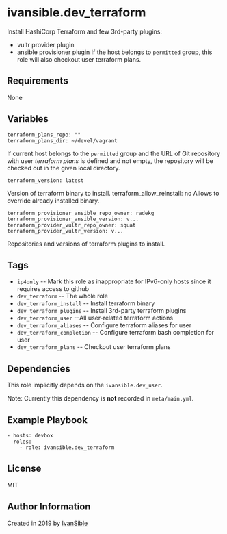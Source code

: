 # ivansible.dev_terraform

Install HashiCorp Terraform and few 3rd-party plugins:
- vultr provider plugin
- ansible provisioner plugin
If the host belongs to `permitted` group, this role will also checkout
user terraform plans.


## Requirements

None


## Variables

    terraform_plans_repo: ""
    terraform_plans_dir: ~/devel/vagrant
If current host belongs to the `permitted` group and the URL of Git repository
with user _terraform plans_ is defined and not empty, the repository will be
checked out in the given local directory.

    terraform_version: latest
Version of terraform binary to install.
    terraform_allow_reinstall: no
Allows to override already installed binary.

    terraform_provisioner_ansible_repo_owner: radekg
    terraform_provisioner_ansible_version: v...
    terraform_provider_vultr_repo_owner: squat
    terraform_provider_vultr_version: v...
Repositories and versions of terraform plugins to install.


## Tags

- `ip4only` -- Mark this role as inappropriate for IPv6-only hosts
               since it requires access to github
- `dev_terraform` -- The whole role
- `dev_terraform_install` -- Install terraform binary
- `dev_terraform_plugins` -- Install 3rd-party terraform plugins
- `dev_terraform_user` --All user-related terraform actions
- `dev_terraform_aliases` -- Configure terraform aliases for user
- `dev_terraform_completion` -- Configure terraform bash completion for user
- `dev_terraform_plans` -- Checkout user terraform plans


## Dependencies

This role implicitly depends on the `ivansible.dev_user`.

Note: Currently this dependency is **not** recorded in `meta/main.yml`.

## Example Playbook

    - hosts: devbox
      roles:
        - role: ivansible.dev_terraform


## License

MIT

## Author Information

Created in 2019 by [IvanSible](https://github.com/ivansible)
